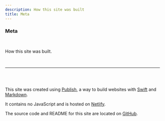 ```yaml
---
description: How this site was built
title: Meta
---
```


<h3> Meta </h3>

<br /> 

How this site was built.

<br />

---

<br /> <br />

This site was created using <a href="https://github.com/johnsundell/publish" target="_blank">Publish</a>, a way to build websites with <a href="https://developer.apple.com/swift/" target="_blank">Swift</a> and <a href="https://daringfireball.net/projects/markdown/" target="_blank">Markdown</a>.

It contains no JavaScript and is hosted on <a href="https://www.netlify.com/" target="_blank">Netlify</a>.

The source code and README for this site are located on <a href="https://github.com/r-token/ryantoken.com" target="_blank">GitHub</a>.
